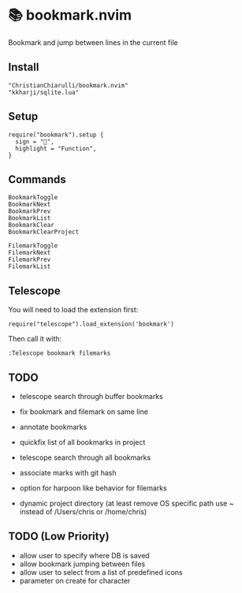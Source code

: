# 📚 bookmark.nvim
Bookmark and jump between lines in the current file

## Install

```
"ChristianChiarulli/bookmark.nvim"
"kkharji/sqlite.lua"
```

## Setup

```
require("bookmark").setup {
  sign = "",
  highlight = "Function",
}
```

## Commands

```
BookmarkToggle
BookmarkNext
BookmarkPrev
BookmarkList
BookmarkClear
BookmarkClearProject

FilemarkToggle
FilemarkNext
FilemarkPrev
FilemarkList
```

## Telescope

You will need to load the extension first:

```
require("telescope").load_extension('bookmark')
```

Then call it with:

```
:Telescope bookmark filemarks
```

## TODO

- telescope search through buffer bookmarks

- fix bookmark and filemark on same line

- annotate bookmarks

- quickfix list of all bookmarks in project
- telescope search through all bookmarks

- associate marks with git hash

- option for harpoon like behavior for filemarks
- dynamic project directory (at least remove OS specific path use ~ instead of /Users/chris or /home/chris)

## TODO (Low Priority)

- allow user to specify where DB is saved
- allow bookmark jumping between files
- allow user to select from a list of predefined icons
- parameter on create for character
